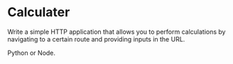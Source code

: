 # Calculater

Write a simple HTTP application that allows you to perform calculations by navigating to a certain route and providing inputs in the URL.

Python or Node.
